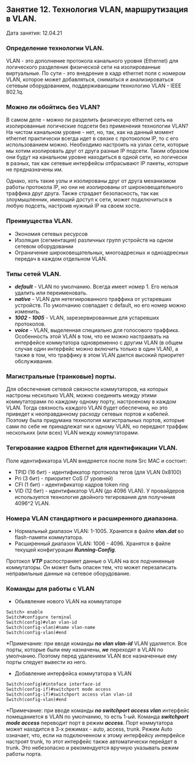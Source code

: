 ## Занятие 12. Технология VLAN, маршрутизация в VLAN.

Дата занятия: 12.04.21

### Определение технологии VLAN.

VLAN - это дополнение протокола канального уровня (Ethernet) для логического разделения физической сети на изолированные виртуальные. По сути - это внедрение в кадр ethernet поля с номером VLAN, которое может добавляться, сниматься и анализироваться сетевым оборудованием, поддерживающим технологию VLAN - IEEE 802.1q.

### Можно ли обойтись без VLAN?

В самом деле - можно ли разделить физическую  ethernet сеть на изолированные логические подсети без применения технологии VLAN? На чистом канальном уровне - нет, но, так, как на данный момент ethernet практически всегда идет в связке с протоколом IP, то с его использованием можно. Необходимо настроить на узлах сети, которые мы хотим изолировать друг от друга разные IP подсети. Таким образом они будут на канальном уровне находиться в одной сети, но логически в разных, так как сетевые интерфейсы отбрасывают IP пакеты, которые не предназначены им.

Однако, хоть такие узлы и изолированы друг от друга механизмом работы протокола IP, но они не изолированы от широковещательного траффика друг друга. Также страдает безопасность, так как злоумышленник, имеющий доступ к сети, может подключиться в любую подсеть, настроив нужный IP на своем хосте.  

### Преимущества VLAN.

- Экономия сетевых ресурсов
- Изоляция (сегментация) различных групп устройств на одном сетевом оборудовании
- Ограничение широковещательных, многоадресных и одноадресных передач в каждом отдельном VLAN.

### Типы сетей VLAN.

- ***default*** - VLAN по умолчанию. Всегда имеет номер 1. Его нельзя удалить или переименовать.
- ***native*** - VLAN для нетегиированного траффика от устаревших устройств. По умолчанию совпадает с default, но его номер можно изменить.
- ***1002 - 1005*** - VLAN, зарезервированные для устаревших протоколов. 
- ***voice*** - VLAN, выделенная специально для голосового траффика. Особенность этой VLAN в том, что ее можно настраивать на интерфейсе коммутатора одновременно с другим VLAN (в общем случае один интерфейс можно включить только в один VLAN), а также в том, что траффику в этом VLAN дается высокий приоритет обслуживания. 

### Магистральные (транковые) порты.

Для обеспечения сетевой связности коммутаторов, на которых настроны несколько VLAN, можно соединить между этими коммутаторами по каждому одному порту, настроеному в каждом VLAN. Тогда связность каждого VLAN будет обеспечена, но это приведет к неоправданному расходу сетевых портов и кабелей. Поэтому была придумана технология магистральных портов, которые сами по себе не принадлежат ни к одному VLAN, но передают траффик нескольких (или всех) VLAN между коммутаторами.

### Тегирование кадров Ethernet для идентификации VLAN.

Поле идентификатора VLAN внедряется после поля Src MAC и состоит:

- TPID (16 бит) - идентификатор протокола тегов (для VLAN 0x8100) 
- Pri (3 бит) - приоритет CoS (7 уровней)
- CFI (1 бит) - идентификатор кадров token ring
- VID (12 бит) - идентификатор VLAN (до 4096 VLAN). У провайдеров используется технология двойного тегирования для получения 4096^2 VLAN.

### Номера VLAN стандартного и расширенного диапазона.

- Нормальный диапазон VLAN: 1-1005. Хранятся в файле ***vlan.dat*** во flash-памяти коммутатора.
- Расширенный диапазон VLAN: 1006 - 4096. Хранятся в файле текущей конфигурации ***Running-Config***.

Протокол ***VTP*** распостраняет данные о VLAN на все подчиненные коммутаторы. Он может быть опасен тем, что может перезаписать неправильные данные на сетевое оборудование.

### Команды для работы с VLAN

- Обьявление нового VLAN на коммутаторе

```
Switch> enable
Switch#configure terminal
Switch(config)#vlan vlan-id
Switch(config-vlan)#name vlan-name
Switch(config-vlan)#end
```
*Примечание: при вводе команды ***no vlan vlan-id*** VLAN удаляется. Все порты, которые были ему назначены, ***не*** переходят в VLAN по умолчанию. Поэтому перед удалением VLAN все назначенные ему порты следует вывести из него.

- Добавление интерфейса коммутатора в VLAN

```
Switch(config)#inteface interface-id
Switch(config-if)#switchport mode access
Switch(config-if)#switchport access vlan vlan-id
Switch(config-vlan)#end
```  
*Примечание: при вводе команды ***no switchport access vlan*** интерфейс помещаниется в VLAN по умолчанию, то есть 1-ый. Команда ***switchport mode access*** переводит порт в режим ***access***. Порт коммутатора может находится в 3-х режимах - auto, access, trunk. Режим Auto означает, что, если на подключенном к этому интерфейсу интерфейсе настроят trunk, то этот интерфейс также автоматически перейдет в trunk. Это небезопасно и рекомендуется вручную указывать режим работы порта.


